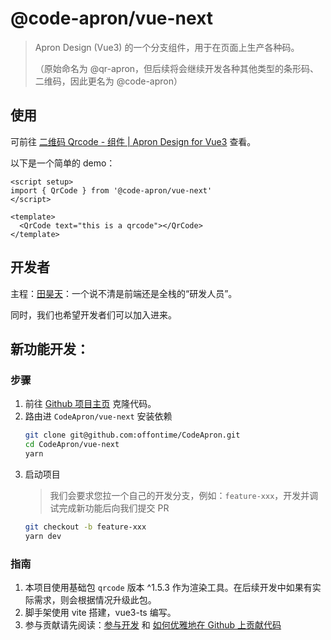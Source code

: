 # @code-apron/vue-next

> Apron Design (Vue3) 的一个分支组件，用于在页面上生产各种码。
>
> （原始命名为 @qr-apron，但后续将会继续开发各种其他类型的条形码、二维码，因此更名为 @code-apron）

## 使用
可前往 [二维码 Qrcode - 组件 | Apron Design for Vue3](https://vue-next.apron.design/components/qrcode.html) 查看。

以下是一个简单的 demo：
```vue
<script setup>
import { QrCode } from '@code-apron/vue-next'
</script>

<template>
  <QrCode text="this is a qrcode"></QrCode>
</template>
```

## 开发者
主程：[田昊天](https://www.mitkimi.com/about)：一个说不清是前端还是全栈的“研发人员”。

同时，我们也希望开发者们可以加入进来。

## 新功能开发：

### 步骤
1. 前往 [Github 项目主页](https://github.com/offontime/CodeApron) 克隆代码。
2. 路由进 `CodeApron/vue-next` 安装依赖
    ```sh
    git clone git@github.com:offontime/CodeApron.git
    cd CodeApron/vue-next
    yarn
    ```
3. 启动项目
    > 我们会要求您拉一个自己的开发分支，例如：`feature-xxx`，开发并调试完成新功能后向我们提交 PR
    ```sh
    git checkout -b feature-xxx
    yarn dev
    ```

### 指南
1. 本项目使用基础包 `qrcode` 版本 ^1.5.3 作为渲染工具。在后续开发中如果有实际需求，则会根据情况升级此包。
2. 脚手架使用 vite 搭建，vue3-ts 编写。
3. 参与贡献请先阅读：[参与开发](https://vue-next.apron.design/docs/developer.html) 和 [如何优雅地在 Github 上贡献代码](https://vue-next.apron.design/docs/developer.html)